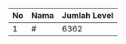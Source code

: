 | No | Nama            | Jumlah Level |
|----|-----------------|--------------|
| 1  | #    |    6362        |
